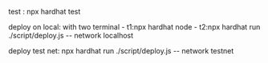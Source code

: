 test : npx hardhat test

deploy on local: with two terminal - t1:npx hardhat node
                                   - t2:npx hardhat run ./script/deploy.js -- network localhost
                                   
deploy test net: npx hardhat run ./script/deploy.js -- network testnet
